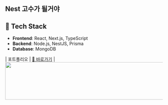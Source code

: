 ## Nest 고수가 될거야

## 🧠 Tech Stack
- **Frontend**: React, Next.js, TypeScript
- **Backend**: Node.js, NestJS, Prisma
- **Database**: MongoDB
  
| 포트폴리오 | [🔗 바로가기](https://retrofolio-psi.vercel.app/) |
<a href="https://github.com/devxb/gitanimals">
  <img
    src="https://render.gitanimals.org/lines/Defor721?pet-id=643079989587054681"
    width="600"
    height="120"
  />
</a>
  
